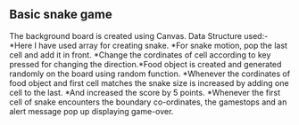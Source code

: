 ## Basic snake game
The background board is created using Canvas.
Data Structure used:-  
*Here I have used array for creating snake. 
*For snake motion, pop the last cell and add it in front.
*Change the cordinates of cell according to key pressed for changing the direction.*Food object is created and generated randomly on the board using random function.
*Whenever the cordinates of food object and first cell matches the snake size is increased by adding one cell to the last.
*And increased the score by 5 points.
*Whenever the first cell of snake encounters the boundary co-ordinates, the gamestops and an alert message pop up displaying game-over.
